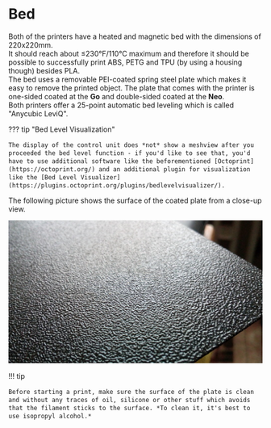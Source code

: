 <link rel=”manifest” href=”docs/manifest.webmanifest”>

# Bed
Both of the printers have a heated and magnetic bed with the dimensions of 220x220mm.  
It should reach about ≤230°F/110°C maximum and therefore it should be possible to successfully print ABS, PETG and TPU (by using a housing though) besides PLA.  
The bed uses a removable PEI-coated spring steel plate which makes it easy to remove the printed object. The plate that comes with the printer is one-sided coated at the **Go** and double-sided coated at the **Neo**.   
Both printers offer a 25-point automatic bed leveling which is called "Anycubic LeviQ".  
  

??? tip "Bed Level Visualization"

    The display of the control unit does *not* show a meshview after you proceeded the bed level function - if you'd like to see that, you'd have to use additional software like the beforementioned [Octoprint](https://octoprint.org/) and an additional plugin for visualization like the [Bed Level Visualizer](https://plugins.octoprint.org/plugins/bedlevelvisualizer/).  
  
The following picture shows the surface of the coated plate from a close-up view.  
  
![Close-up view of the PEI-coated plate](../assets/images/bed_closeup_web.jpg)  
  
!!! tip

    Before starting a print, make sure the surface of the plate is clean and without any traces of oil, silicone or other stuff which avoids that the filament sticks to the surface. *To clean it, it's best to use isopropyl alcohol.* 
